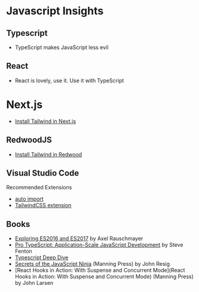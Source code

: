 Javascript Insights
===================

Typescript
----------

* TypeScript makes JavaScript less evil

React
-----

* React is lovely, use it. Use it with TypeScript

Next.js
=======

* [Install Tailwind in Next.js](https://tailwindcss.com/docs/guides/nextjs)

RedwoodJS
----------

* [Install Tailwind in Redwood](https://mdv.io/tailwindcss-in-redwoodjs)

Visual Studio Code
------------------

Recommended Extensions
* [auto import](https://marketplace.visualstudio.com/items?itemName=NuclleaR.vscode-extension-auto-import)
* [TailwindCSS extension](https://marketplace.visualstudio.com/items?itemName=bradlc.vscode-tailwindcss)

Books
------

* [Exploring ES2016 and ES2017](https://www.goodreads.com/book/show/32727150-exploring-es2016-and-es2017) by Axel Rauschmayer
* [Pro TypeScript: Application-Scale JavaScript Development](https://www.goodreads.com/book/show/36808711-pro-typescript) by Steve Fenton
* [Typescript Deep Dive](https://basarat.gitbooks.io/typescript/)
* [Secrets of the JavaScript Ninja](https://www.goodreads.com/book/show/4373732-secrets-of-the-javascript-ninja) (Manning Press) by John Resig
* [React Hooks in Action: With Suspense and Concurrent Mode](React Hooks in Action: With Suspense and Concurrent Mode) (Manning Press) by John Larsen
